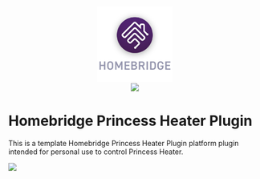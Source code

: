 
<p align="center">

<img src="https://github.com/homebridge/branding/raw/master/logos/homebridge-wordmark-logo-vertical.png" width="150">
<br>
<img src="https://play-lh.googleusercontent.com/5UWr_vgwt1vIY3bb8UDrpSE0ql-35Jz4JyZtWqxWYZ5LaK8tRKeqqyO9-eyMyBTrCDU" width="64">


</p>


# Homebridge Princess Heater Plugin

This is a template Homebridge Princess Heater Plugin platform plugin intended for personal use to control Princess Heater.

<img src="https://github.com/dsizomin/homebridge-homewizard-climate-princess-heater/raw/master/screenshot.PNG" width="320">

